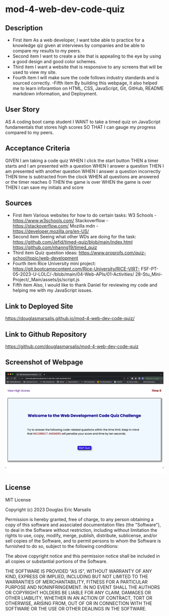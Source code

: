 # mod-4-web-dev-code-quiz

## Description 

- First item As a web developer, I want tobe able to practice for a knowledge qiz given at interviews by companies and be able to compare my results to my peers.
- Second item I want to create a site that is appealing to the eye by using a good design and good color schemes.
- Third item I want a website that is responsive to any screens that will be used to view my site.
- Fourth item I will make sure the code follows industry standards and is sourced correctly.
-Fifth item By building this webpage, it also helped me to learn inforamtion on HTML, CSS, JavaScript, Git, GitHub, README markdown information, and Deployment.

## User Story 

AS A coding boot camp student
I WANT to take a timed quiz on JavaScript fundamentals that stores high scores
SO THAT I can gauge my progress compared to my peers.

## Acceptance Criteria

GIVEN I am taking a code quiz
WHEN I click the start button
THEN a timer starts and I am presented with a question
WHEN I answer a question
THEN I am presented with another question
WHEN I answer a question incorrectly
THEN time is subtracted from the clock
WHEN all questions are answered or the timer reaches 0
THEN the game is over
WHEN the game is over
THEN I can save my initials and score

## Sources
- First item Various websites for how to do certain tasks: 
            W3 Schools - https://www.w3schools.com/ 
            Stackoverflow - https://stackoverflow.com/
            Mozilla mdn - https://developer.mozilla.org/en-US/ 
- Second item Seeing what other WDs are doing for the task:
            https://github.com/Jefid/timed-quiz/blob/main/index.html
            https://github.com/nhanng19/timed_quiz
- Third item Quiz question ideas:
            https://www.proprofs.com/quiz-school/topic/web-development
- Fourth item Rice University mini project:
            https://git.bootcampcontent.com/Rice-University/RICE-VIRT-
            FSF-PT-05-2023-U-LOLC/-/blob/main/04-Web-APIs/01-Activities/
            28-Stu_Mini-Project/_Main/assets/js/script.js 
- Fifth item Also, I would like to thank Daniel for reviewing my code and 
            helping me with my JavaScript issues.          

## Link to Deployed Site

https://douglasmarsalis.github.io/mod-4-web-dev-code-quiz/

## Link to Github Repository

https://github.com/douglasmarsalis/mod-4-web-dev-code-quiz

## Screenshot of Webpage

![Screen shot of my webpage](assets/images/Screenshot-Code-Quiz.png)

## License

MIT License

Copyright (c) 2023 Douglas Eric Marsalis

Permission is hereby granted, free of charge, to any person obtaining a copy of this software and associated documentation files (the "Software"), to deal in the Software without restriction, including without limitation the rights to use, copy, modify, merge, publish, distribute, sublicense, and/or sell copies of the Software, and to permit persons to whom the Software is furnished to do so, subject to the following conditions:

The above copyright notice and this permission notice shall be included in all copies or substantial portions of the Software.

THE SOFTWARE IS PROVIDED "AS IS", WITHOUT WARRANTY OF ANY KIND, EXPRESS OR IMPLIED, INCLUDING BUT NOT LIMITED TO THE WARRANTIES OF MERCHANTABILITY, FITNESS FOR A PARTICULAR PURPOSE AND NONINFRINGEMENT. IN NO EVENT SHALL THE AUTHORS OR COPYRIGHT HOLDERS BE LIABLE FOR ANY CLAIM, DAMAGES OR OTHER LIABILITY, WHETHER IN AN ACTION OF CONTRACT, TORT OR OTHERWISE, ARISING FROM, OUT OF OR IN CONNECTION WITH THE SOFTWARE OR THE USE OR OTHER DEALINGS IN THE SOFTWARE.

